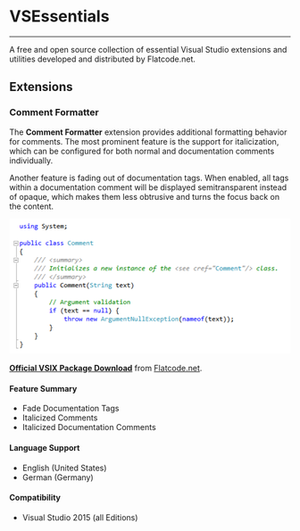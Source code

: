 # VSEssentials #
----------------
A free and open source collection of essential Visual Studio extensions and utilities developed and distributed by Flatcode.net.

## Extensions ##
### Comment Formatter ###

The **Comment Formatter** extension provides additional formatting behavior for comments. The most prominent feature is the support for italicization, which can be configured for both normal and documentation comments individually.

Another feature is fading out of documentation tags. When enabled, all tags within a documentation comment will be displayed semitransparent instead of opaque, which makes them less obtrusive and turns the focus back on the content.

![Comment Formatter Screenshot](./src/Extensions/CommentFormatter/Resources/PreviewImage.png)

**[Official VSIX Package Download](http://download.flatcode.net/VSEssentials/CommentFormatter.vsix "CommentFormatter.vsix")** from [Flatcode.net](http://www.flatcode.net "Flatcode.net").

#### Feature Summary ####
- Fade Documentation Tags
- Italicized Comments
- Italicized Documentation Comments

#### Language Support ####
- English (United States)
- German (Germany)

#### Compatibility ####
- Visual Studio 2015 (all Editions)


